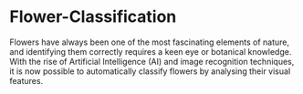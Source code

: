 # Flower-Classification
Flowers have always been one of the most fascinating elements of nature, and identifying them correctly requires a keen eye or botanical knowledge. With the rise of Artificial Intelligence (AI) and image recognition techniques, it is now possible to automatically classify flowers by analysing their visual features.
